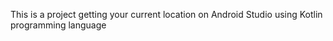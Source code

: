 This is a project getting your current location on Android Studio using Kotlin programming language 

